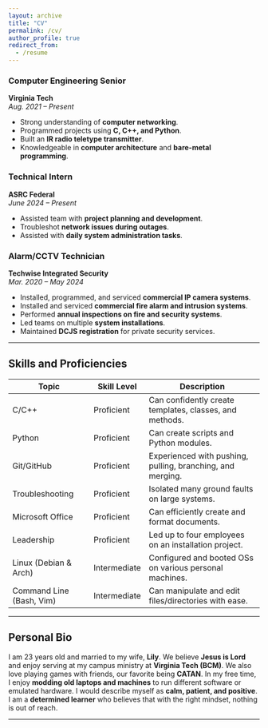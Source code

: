 ```yaml
---
layout: archive
title: "CV"
permalink: /cv/
author_profile: true
redirect_from:
  - /resume
---
```


### **Computer Engineering Senior**  
**Virginia Tech**  
*Aug. 2021 – Present*  
- Strong understanding of **computer networking**.  
- Programmed projects using **C, C++, and Python**.  
- Built an **IR radio teletype transmitter**.  
- Knowledgeable in **computer architecture** and **bare-metal programming**.  

### **Technical Intern**  
**ASRC Federal**  
*June 2024 – Present*  
- Assisted team with **project planning and development**.  
- Troubleshot **network issues during outages**.  
- Assisted with **daily system administration tasks**.  

### **Alarm/CCTV Technician**  
**Techwise Integrated Security**  
*Mar. 2020 – May 2024*  
- Installed, programmed, and serviced **commercial IP camera systems**.  
- Installed and serviced **commercial fire alarm and intrusion systems**.  
- Performed **annual inspections on fire and security systems**.  
- Led teams on multiple **system installations**.  
- Maintained **DCJS registration** for private security services.  

---

## Skills and Proficiencies  

| **Topic**           | **Skill Level** | **Description**  |
|---------------------|----------------|-----------------|
| C/C++              | Proficient      | Can confidently create templates, classes, and methods. |
| Python             | Proficient      | Can create scripts and Python modules. |
| Git/GitHub         | Proficient      | Experienced with pushing, pulling, branching, and merging. |
| Troubleshooting    | Proficient      | Isolated many ground faults on large systems. |
| Microsoft Office   | Proficient      | Can efficiently create and format documents. |
| Leadership         | Proficient      | Led up to four employees on an installation project. |
| Linux (Debian & Arch) | Intermediate | Configured and booted OSs on various personal machines. |
| Command Line (Bash, Vim) | Intermediate | Can manipulate and edit files/directories with ease. |

---

## Personal Bio  
I am 23 years old and married to my wife, **Lily**. We believe **Jesus is Lord** and enjoy serving at my campus ministry at **Virginia Tech (BCM)**. We also love playing games with friends, our favorite being **CATAN**. In my free time, I enjoy **modding old laptops and machines** to run different software or emulated hardware. I would describe myself as **calm, patient, and positive**. I am a **determined learner** who believes that with the right mindset, nothing is out of reach.  

---
